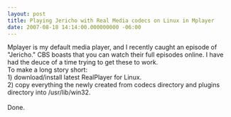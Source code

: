 ```yaml
---
layout: post
title: Playing Jericho with Real Media codecs on Linux in Mplayer
date: 2007-08-18 14:14:00.000000000 -06:00
---
```

Mplayer is my default media player, and I recently caught an episode of "Jericho."  CBS boasts that you can watch their full episodes online.  I have had the deuce of a time trying to get these to work.<br />To make a long story short:<br />1) download/install latest RealPlayer for Linux.<br />2) copy everything the newly created from codecs directory and plugins directory into /usr/lib/win32.<br /><br />Done.
